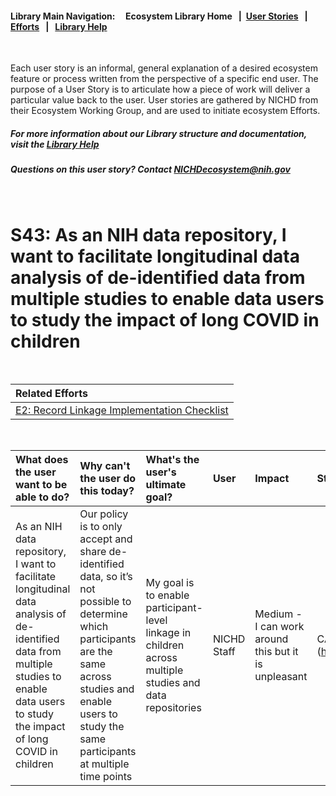 #### Library Main Navigation: &nbsp; &nbsp;  <b> Ecosystem Library Home </b> &nbsp; | &nbsp;[User Stories](https://github.com/NIH-NICHD-Ecosystem/UserStories/blob/main/README.md) &nbsp; | &nbsp; [Efforts](https://github.com/NIH-NICHD-Ecosystem/Efforts/blob/main/README.md) &nbsp; | &nbsp; [Library Help](https://github.com/NIH-NICHD-Ecosystem/LibraryHelp/blob/main/README.md)

</br>

Each user story is an informal, general explanation of a desired ecosystem feature or process written from the perspective of a specific end user. The purpose of a User Story is to articulate how a piece of work will deliver a particular value back to the user. User stories are gathered by NICHD from their Ecosystem Working Group, and are used to initiate ecosystem Efforts. 

##### For more information about our Library structure and documentation, visit the [Library Help](https://github.com/NIH-NICHD-Ecosystem/LibraryHelp/blob/main/README.md) 
##### Questions on this user story? Contact [NICHDecosystem@nih.gov](mailto:NICHDecosystem@nih.gov?subject=Ecosystem_Library)
<br>

# S43: As an NIH data repository, I want to facilitate longitudinal data analysis of de-identified data from multiple studies to enable data users to study the impact of long COVID in children     

<br>

| Related Efforts | 
| :------------- | 
| [E2: Record Linkage Implementation Checklist](https://github.com/NIH-NICHD-Ecosystem/E2_Record-Linkage-Implementation-Checklist/blob/main/README.md) | 


<br>

| What does the user want to be able to do? | Why can't the user do this today? | What's the user's ultimate goal? | User | Impact | Story Source
| :------------- | :------------ | :------------ | :------------ | :------------ | :------------ | 
| As an NIH data repository, I want to facilitate longitudinal data analysis of de-identified data from multiple studies to enable data users to study the impact of long COVID in children  | Our policy is to only accept and share de-identified data, so it’s not possible to determine which participants are the same across studies and enable users to study the same participants at multiple time points | My goal is to enable participant-level linkage in children across multiple studies and data repositories  | NICHD Staff | Medium - I can work around this but it is unpleasant | CARING for Children with COVID (https://caring4kidswithcovid.nih.gov/)

<br>
